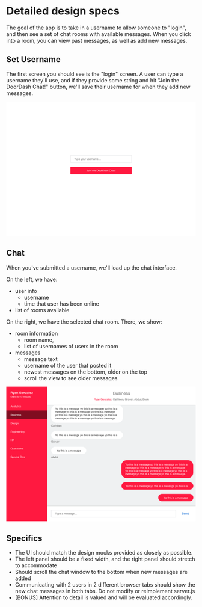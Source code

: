 # Detailed design specs
The goal of the app is to take in a username to allow someone to "login", and then see a set of chat rooms with available messages. When you click into a room, you can view past messages, as well as add new messages.

## Set Username
The first screen you should see is the "login" screen. A user can type a username they'll use, and if they provide some string and hit "Join the DoorDash Chat!" button, we'll save their username for when they add new messages.

![Set Username](./set-username.png)

## Chat
When you've submitted a username, we'll load up the chat interface.

On the left, we have:
* user info
  * username
  * time that user has been online
* list of rooms available

On the right, we have the selected chat room. There, we show:

* room information
  * room name,
  * list of usernames of users in the room
* messages
  * message text
  * username of the user that posted it
  * newest messages on the bottom, older on the top
  * scroll the view to see older messages

![Chat](./chat.png)

## Specifics

* The UI should match the design mocks provided as closely as possible.
* The left panel should be a fixed width, and the right panel should stretch to accommodate
* Should scroll the chat window to the bottom when new messages are added
* Communicating with 2 users in 2 different browser tabs should show the new chat messages in both tabs. Do not modify or reimplement server.js
* [BONUS] Attention to detail is valued and will be evaluated accordingly.

